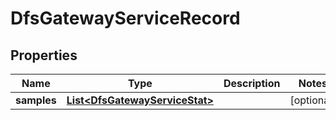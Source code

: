 # DfsGatewayServiceRecord

## Properties
Name | Type | Description | Notes
------------ | ------------- | ------------- | -------------
**samples** | [**List&lt;DfsGatewayServiceStat&gt;**](DfsGatewayServiceStat.md) |  |  [optional]

